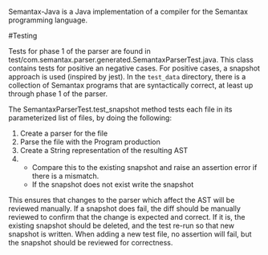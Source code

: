 Semantax-Java is a Java implementation of a compiler for the 
Semantax programming language.


#Testing

Tests for phase 1 of the parser are found in test/com.semantax.parser.generated.SemantaxParserTest.java.
This class contains tests for positive an negative cases. For positive cases,
a snapshot approach is used (inspired by jest). In the `test_data` directory,
there is a collection of Semantax programs that are syntactically correct,
at least up through phase 1 of the parser.

The SemantaxParserTest.test_snapshot method tests each file in
its parameterized list of files, by doing the following:
1. Create a parser for the file
2. Parse the file with the Program production
3. Create a String representation of the resulting AST
4. 
   * Compare this to the existing snapshot and raise an assertion
   error if there is a mismatch.
   * If the snapshot does not exist write the snapshot

This ensures that changes to the parser which affect the AST will
be reviewed manually. If a snapshot does fail, the diff should be
manually reviewed to confirm that the change is expected and correct.
If it is, the existing snapshot should be deleted, and the test
re-run so that new snapshot is written.
When adding a new test file, no assertion will fail, but the snapshot should
be reviewed for correctness.

